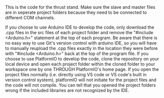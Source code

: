 This is the code for the thrust stand. Make sure the slave and master files are in seperate project folders because they need to be connected to different COM channels. 

If you choose to use Arduino IDE to develop the code, only download the .cpp files in the src files of each project folder and remove the "#include <Arduino.h>" statement at the top of each program. Be aware that there is no easy way to use Git's version control with arduino IDE, so you will have to manually reupload the .cpp files exactly in the location they were before with "#include <Arduino.h>" back at the top of the program file.
If you choose to use PlatformIO to develop the code, clone the repository on your local device and open each project folder within the cloned folder to your workspace one by one THROUGH PlatformIO's home page. If you open the project files normally (i.e. directly using VS code or VS code's built in version control system), platformIO will not initiate for the project files and the code will not compile. You can tell that you opened the project folders wrong if the included libraries are not recognized by the IDE.
